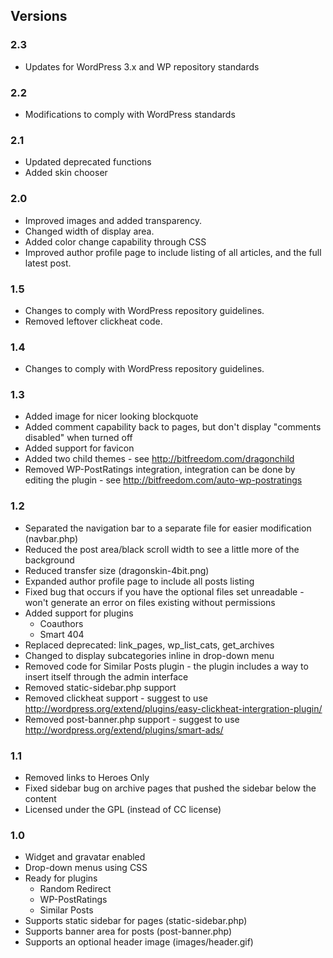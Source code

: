 ## Versions ##

### 2.3 ###
  * Updates for WordPress 3.x and WP repository standards

### 2.2 ###
  * Modifications to comply with WordPress standards

### 2.1 ###
  * Updated deprecated functions
  * Added skin chooser

### 2.0 ###
  * Improved images and added transparency.
  * Changed width of display area.
  * Added color change capability through CSS
  * Improved author profile page to include listing of all articles, and the full latest post.

### 1.5 ###
  * Changes to comply with WordPress repository guidelines.
  * Removed leftover clickheat code.

### 1.4 ###
  * Changes to comply with WordPress repository guidelines.

### 1.3 ###
  * Added image for nicer looking blockquote
  * Added comment capability back to pages, but don't display "comments disabled" when turned off
  * Added support for favicon
  * Added two child themes - see http://bitfreedom.com/dragonchild
  * Removed WP-PostRatings integration, integration can be done by editing the plugin - see http://bitfreedom.com/auto-wp-postratings

### 1.2 ###
  * Separated the navigation bar to a separate file for easier modification (navbar.php)
  * Reduced the post area/black scroll width to see a little more of the background
  * Reduced transfer size (dragonskin-4bit.png)
  * Expanded author profile page to include all posts listing
  * Fixed bug that occurs if you have the optional files set unreadable - won't generate an error on files existing without permissions
  * Added support for plugins
    * Coauthors
    * Smart 404
  * Replaced deprecated: link\_pages, wp\_list\_cats, get\_archives
  * Changed to display subcategories inline in drop-down menu
  * Removed code for Similar Posts plugin - the plugin includes a way to insert itself through the admin interface
  * Removed static-sidebar.php support
  * Removed clickheat support - suggest to use http://wordpress.org/extend/plugins/easy-clickheat-intergration-plugin/
  * Removed post-banner.php support - suggest to use http://wordpress.org/extend/plugins/smart-ads/

### 1.1 ###
  * Removed links to Heroes Only
  * Fixed sidebar bug on archive pages that pushed the sidebar below the content
  * Licensed under the GPL (instead of CC license)

### 1.0 ###
  * Widget and gravatar enabled
  * Drop-down menus using CSS
  * Ready for plugins
    * Random Redirect
    * WP-PostRatings
    * Similar Posts
  * Supports static sidebar for pages (static-sidebar.php)
  * Supports banner area for posts (post-banner.php)
  * Supports an optional header image (images/header.gif)